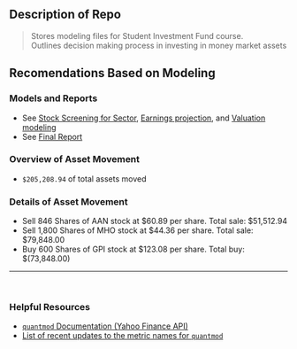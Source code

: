 ## Description of Repo
> Stores modeling files for Student Investment Fund course.  
> Outlines decision making process in investing in money market assets

## Recomendations Based on Modeling

### Models and Reports
* See [Stock Screening for Sector](https://github.com/Daniel-Carpenter/FIN-4613/blob/master/01%20-%20Sector%20Screening.xlsx), [Earnings projection](https://github.com/Daniel-Carpenter/FIN-4613/blob/master/02%20-%20Earnings%20Model.xlsx), and [Valuation modeling](https://github.com/Daniel-Carpenter/FIN-4613/blob/master/03%20-%20Valuation%20Model.xlsx)
* See [Final Report](https://github.com/Daniel-Carpenter/FIN-4613/blob/master/04%20-%20Final%20Report%20Summary.pdf)

### Overview of Asset Movement
* `$205,208.94` of total assets moved

### Details of Asset Movement
* Sell 846 Shares of AAN stock at $60.89 per share. Total sale:     $51,512.94 
* Sell 1,800 Shares of MHO stock at $44.36 per share. Total sale:   $79,848.00  
* Buy 600 Shares of GPI stock at $123.08 per share. Total buy:      $(73,848.00)  

---
<br>

### Helpful Resources
* [`quantmod` Documentation (Yahoo Finance API)](https://cran.r-project.org/web/packages/quantmod/quantmod.pdf)
* [List of recent updates to the metric names for `quantmod`](https://github.com/joshuaulrich/quantmod/commit/5f60d497d9d50dfb78d4290493b8669d477e0911)